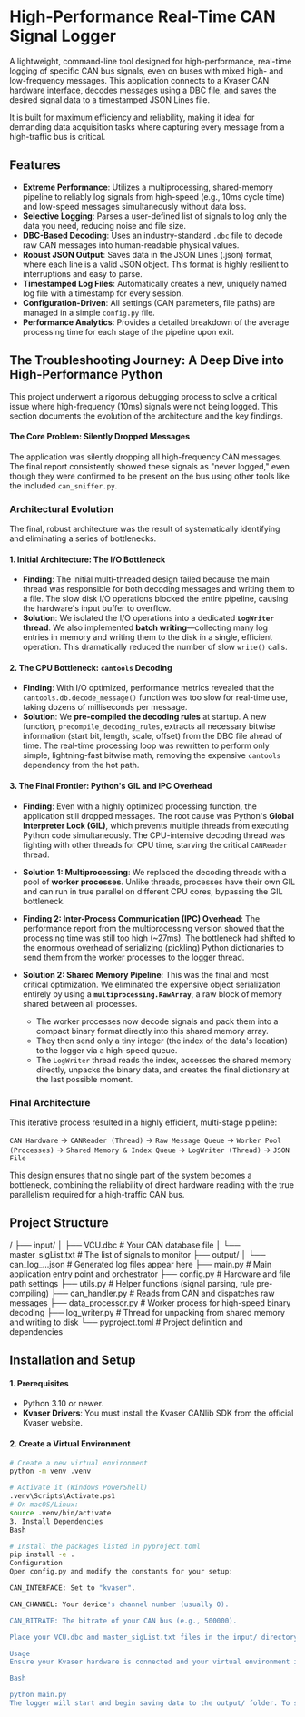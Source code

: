 # High-Performance Real-Time CAN Signal Logger

A lightweight, command-line tool designed for high-performance, real-time logging of specific CAN bus signals, even on buses with mixed high- and low-frequency messages. This application connects to a Kvaser CAN hardware interface, decodes messages using a DBC file, and saves the desired signal data to a timestamped JSON Lines file.

It is built for maximum efficiency and reliability, making it ideal for demanding data acquisition tasks where capturing every message from a high-traffic bus is critical.

## Features

-   **Extreme Performance**: Utilizes a multiprocessing, shared-memory pipeline to reliably log signals from high-speed (e.g., 10ms cycle time) and low-speed messages simultaneously without data loss.
-   **Selective Logging**: Parses a user-defined list of signals to log only the data you need, reducing noise and file size.
-   **DBC-Based Decoding**: Uses an industry-standard `.dbc` file to decode raw CAN messages into human-readable physical values.
-   **Robust JSON Output**: Saves data in the JSON Lines (.json) format, where each line is a valid JSON object. This format is highly resilient to interruptions and easy to parse.
-   **Timestamped Log Files**: Automatically creates a new, uniquely named log file with a timestamp for every session.
-   **Configuration-Driven**: All settings (CAN parameters, file paths) are managed in a simple `config.py` file.
-   **Performance Analytics**: Provides a detailed breakdown of the average processing time for each stage of the pipeline upon exit.

## The Troubleshooting Journey: A Deep Dive into High-Performance Python

This project underwent a rigorous debugging process to solve a critical issue where high-frequency (10ms) signals were not being logged. This section documents the evolution of the architecture and the key findings.

#### The Core Problem: Silently Dropped Messages

The application was silently dropping all high-frequency CAN messages. The final report consistently showed these signals as "never logged," even though they were confirmed to be present on the bus using other tools like the included `can_sniffer.py`.

### Architectural Evolution

The final, robust architecture was the result of systematically identifying and eliminating a series of bottlenecks.

#### 1. Initial Architecture: The I/O Bottleneck

-   **Finding**: The initial multi-threaded design failed because the main thread was responsible for both decoding messages and writing them to a file. The slow disk I/O operations blocked the entire pipeline, causing the hardware's input buffer to overflow.
-   **Solution**: We isolated the I/O operations into a dedicated **`LogWriter` thread**. We also implemented **batch writing**—collecting many log entries in memory and writing them to the disk in a single, efficient operation. This dramatically reduced the number of slow `write()` calls.

#### 2. The CPU Bottleneck: `cantools` Decoding

-   **Finding**: With I/O optimized, performance metrics revealed that the `cantools.db.decode_message()` function was too slow for real-time use, taking dozens of milliseconds per message.
-   **Solution**: We **pre-compiled the decoding rules** at startup. A new function, `precompile_decoding_rules`, extracts all necessary bitwise information (start bit, length, scale, offset) from the DBC file ahead of time. The real-time processing loop was rewritten to perform only simple, lightning-fast bitwise math, removing the expensive `cantools` dependency from the hot path.

#### 3. The Final Frontier: Python's GIL and IPC Overhead

-   **Finding**: Even with a highly optimized processing function, the application still dropped messages. The root cause was Python's **Global Interpreter Lock (GIL)**, which prevents multiple threads from executing Python code simultaneously. The CPU-intensive decoding thread was fighting with other threads for CPU time, starving the critical `CANReader` thread.
-   **Solution 1: Multiprocessing**: We replaced the decoding threads with a pool of **worker processes**. Unlike threads, processes have their own GIL and can run in true parallel on different CPU cores, bypassing the GIL bottleneck.

-   **Finding 2: Inter-Process Communication (IPC) Overhead**: The performance report from the multiprocessing version showed that the processing time was still too high (~27ms). The bottleneck had shifted to the enormous overhead of serializing (pickling) Python dictionaries to send them from the worker processes to the logger thread.
-   **Solution 2: Shared Memory Pipeline**: This was the final and most critical optimization. We eliminated the expensive object serialization entirely by using a **`multiprocessing.RawArray`**, a raw block of memory shared between all processes.
    -   The worker processes now decode signals and pack them into a compact binary format directly into this shared memory array.
    -   They then send only a tiny integer (the index of the data's location) to the logger via a high-speed queue.
    -   The `LogWriter` thread reads the index, accesses the shared memory directly, unpacks the binary data, and creates the final dictionary at the last possible moment.

### Final Architecture

This iterative process resulted in a highly efficient, multi-stage pipeline:

`CAN Hardware` -> `CANReader (Thread)` -> `Raw Message Queue` -> `Worker Pool (Processes)` -> `Shared Memory & Index Queue` -> `LogWriter (Thread)` -> `JSON File`

This design ensures that no single part of the system becomes a bottleneck, combining the reliability of direct hardware reading with the true parallelism required for a high-traffic CAN bus.

## Project Structure

/ ├── input/ │ ├── VCU.dbc # Your CAN database file │ └── master_sigList.txt # The list of signals to monitor ├── output/ │ └── can_log_...json # Generated log files appear here ├── main.py # Main application entry point and orchestrator ├── config.py # Hardware and file path settings ├── utils.py # Helper functions (signal parsing, rule pre-compiling) ├── can_handler.py # Reads from CAN and dispatches raw messages ├── data_processor.py # Worker process for high-speed binary decoding ├── log_writer.py # Thread for unpacking from shared memory and writing to disk └── pyproject.toml # Project definition and dependencies


## Installation and Setup

#### 1. Prerequisites
-   Python 3.10 or newer.
-   **Kvaser Drivers**: You must install the Kvaser CANlib SDK from the official Kvaser website.

#### 2. Create a Virtual Environment
```bash
# Create a new virtual environment
python -m venv .venv

# Activate it (Windows PowerShell)
.venv\Scripts\Activate.ps1
# On macOS/Linux:
source .venv/bin/activate
3. Install Dependencies
Bash

# Install the packages listed in pyproject.toml
pip install -e .
Configuration
Open config.py and modify the constants for your setup:

CAN_INTERFACE: Set to "kvaser".

CAN_CHANNEL: Your device's channel number (usually 0).

CAN_BITRATE: The bitrate of your CAN bus (e.g., 500000).

Place your VCU.dbc and master_sigList.txt files in the input/ directory. The signal list format must be CAN_ID,Signal_Name,CycleTime (e.g., 0x123,EngineSpeed,10).

Usage
Ensure your Kvaser hardware is connected and your virtual environment is activated. Execute the script:

Bash

python main.py
The logger will start and begin saving data to the output/ folder. To stop, press Ctrl+C. A performance and signal report will be displayed on exit.